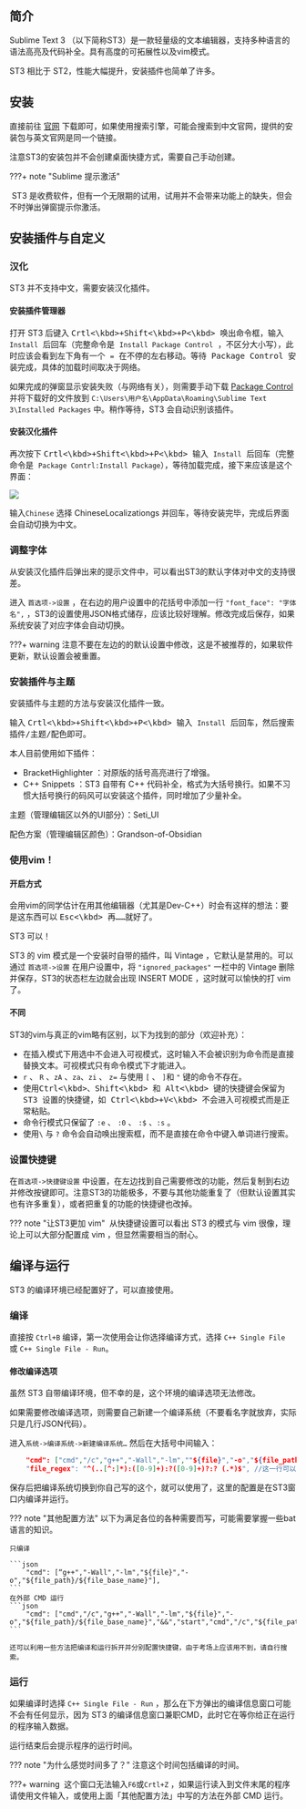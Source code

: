 ## 简介

Sublime Text 3 （以下简称ST3）是一款轻量级的文本编辑器，支持多种语言的语法高亮及代码补全。具有高度的可拓展性以及vim模式。

ST3 相比于 ST2，性能大幅提升，安装插件也简单了许多。

## 安装

直接前往 [官网](https://www.sublimetext.com/3) 下载即可，如果使用搜索引擎，可能会搜索到中文官网，提供的安装包与英文官网是同一个链接。

注意ST3的安装包并不会创建桌面快捷方式，需要自己手动创建。

???+ note "Sublime 提示激活"

​    ST3 是收费软件，但有一个无限期的试用，试用并不会带来功能上的缺失，但会不时弹出弹窗提示你激活。

## 安装插件与自定义

### 汉化

ST3 并不支持中文，需要安装汉化插件。

#### 安装插件管理器

打开 ST3 后键入 <kbd>Crtl<\kbd>+<kbd>Shift<\kbd>+<kbd>P<\kbd> 唤出命令框，输入`Install` 后回车（完整命令是 `Install Package Control` ，不区分大小写），此时应该会看到左下角有一个 `=` 在不停的左右移动。等待 Package Control 安装完成，具体的加载时间取决于网络。

如果完成的弹窗显示安装失败（与网络有关），则需要手动下载 [Package Control](https://packagecontrol.io/Package%20Control.sublime-package) 并将下载好的文件放到 `C:\Users\用户名\AppData\Roaming\Sublime Text 3\Installed Packages` 中。稍作等待，ST3 会自动识别该插件。

#### 安装汉化插件

再次按下 <kbd>Crtl<\kbd>+<kbd>Shift<\kbd>+<kbd>P<\kbd> 输入 `Install` 后回车（完整命令是 `Package Contrl:Install Package`），等待加载完成，接下来应该是这个界面：

![](https://i.loli.net/2020/12/04/259a1sDlPcLzpfF.png)

输入`Chinese` 选择 ChineseLocalizationgs 并回车，等待安装完毕，完成后界面会自动切换为中文。

### 调整字体

从安装汉化插件后弹出来的提示文件中，可以看出ST3的默认字体对中文的支持很差。

进入 `首选项->设置` ，在右边的用户设置中的花括号中添加一行 `"font_face": "字体名",` ，ST3的设置使用JSON格式储存，应该比较好理解。修改完成后保存，如果系统安装了对应字体会自动切换。

???+ warning
​    注意不要在左边的的默认设置中修改，这是不被推荐的，如果软件更新，默认设置会被重置。

### 安装插件与主题

安装插件与主题的方法与安装汉化插件一致。

输入 <kbd>Crtl<\kbd>+<kbd>Shift<\kbd>+<kbd>P<\kbd> 输入 `Install` 后回车，然后搜索插件/主题/配色即可。

本人目前使用如下插件：

+ BracketHighlighter ：对原版的括号高亮进行了增强。
+ C++ Snippets ：ST3 自带有 C++ 代码补全，格式为大括号换行。如果不习惯大括号换行的码风可以安装这个插件，同时增加了少量补全。

主题（管理编辑区以外的UI部分）：Seti_UI

配色方案（管理编辑区颜色）：Grandson-of-Obsidian

### 使用vim！

#### 开启方式

会用vim的同学估计在用其他编辑器（尤其是Dev-C++）时会有这样的想法：要是这东西可以 <kbd>Esc<\kbd> 再……就好了。

ST3 可以！

ST3 的 vim 模式是一个安装时自带的插件，叫 Vintage ，它默认是禁用的。可以通过 `首选项->设置` 在用户设置中，将 `"ignored_packages"` 一栏中的 Vintage 删除并保存，ST3的状态栏左边就会出现 INSERT MODE ，这时就可以愉快的打 vim了。

#### 不同

ST3的vim与真正的vim略有区别，以下为找到的部分（欢迎补充）：

+ 在插入模式下用选中不会进入可视模式，这时输入不会被识别为命令而是直接替换文本。可视模式只有命令模式下才能进入。
+ `r` 、 `R` 、`zA` 、`za`、`zi` 、 `z=` 与使用 `[` 、 `]`和 `"` 键的命令不存在。
+ 使用<kbd>Ctrl<\kbd>、<kbd>Shift<\kbd> 和 <kbd>Alt<\kbd> 键的快捷键会保留为 ST3 设置的快捷键，如 <kbd>Ctrl<\kbd>+<kbd>V<\kbd> 不会进入可视模式而是正常粘贴。
+ 命令行模式只保留了 `:e` 、 `:0` 、 `:$` 、`:s` 。
+ 使用`\` 与 `?` 命令会自动唤出搜索框，而不是直接在命令中键入单词进行搜索。

### 设置快捷键

在`首选项->快捷键设置` 中设置，在左边找到自己需要修改的功能，然后复制到右边并修改按键即可。注意ST3的功能极多，不要与其他功能重复了（但默认设置其实也有许多重复），或者把重复的功能的快捷键也改掉。

??? note "让ST3更加 vim" 
​    从快捷键设置可以看出 ST3 的模式与 vim 很像，理论上可以大部分配置成 vim ，但显然需要相当的耐心。

## 编译与运行

ST3 的编译环境已经配置好了，可以直接使用。

### 编译

直接按 `Ctrl+B` 编译，第一次使用会让你选择编译方式，选择 `C++ Single File ` 或 `C++ Single File - Run`。

#### 修改编译选项

虽然 ST3 自带编译环境，但不幸的是，这个环境的编译选项无法修改。

如果需要修改编译选项，则需要自己新建一个编译系统（不要看名字就放弃，实际只是几行JSON代码）。

进入`系统->编译系统->新建编译系统…` 然后在大括号中间输入：

```json
 	"cmd": ["cmd","/c","g++","-Wall","-lm",""${file}","-o","${file_path}/${file_base_name}","&&","cmd","/c","${file_path}/${file_base_name}"],
	"file_regex": "^(..[^:]*):([0-9]+):?([0-9]+)?:? (.*)$", //这一行可以让ST3图形化显示报错，如果习惯了看g++返回的信息或者考场上背不下来可以去掉
```

保存后把编译系统切换到你自己写的这个，就可以使用了，这里的配置是在ST3窗口内编译并运行。

??? note "其他配置方法"
    以下为满足各位的各种需要而写，可能需要掌握一些bat语言的知识。

    只编译 
    
    ```json
        "cmd": [“g++","-Wall","-lm","${file}","-o","${file_path}/${file_base_name}"],
    ```
    在外部 CMD 运行
    ```json
 	    "cmd": ["cmd","/c","g++","-Wall","-lm","${file}","-o","${file_path}/${file_base_name}","&&","start","cmd","/c","${file_path}/${file_base_name}&pause"],
    ```

    还可以利用一些方法把编译和运行拆开并分别配置快捷键，由于考场上应该用不到，请自行搜索。

### 运行

如果编译时选择 `C++ Single File - Run` ，那么在下方弹出的编译信息窗口可能不会有任何显示，因为 ST3 的编译信息窗口兼职CMD，此时它在等你给正在运行的程序输入数据。

运行结束后会提示程序的运行时间。

??? note "为什么感觉时间多了？"
    注意这个时间包括编译的时间。

???+ warning
​    这个窗口无法输入`F6`或`Crtl+Z` ，如果运行读入到文件末尾的程序请使用文件输入，或使用上面「其他配置方法」中写的方法在外部 CMD 运行。